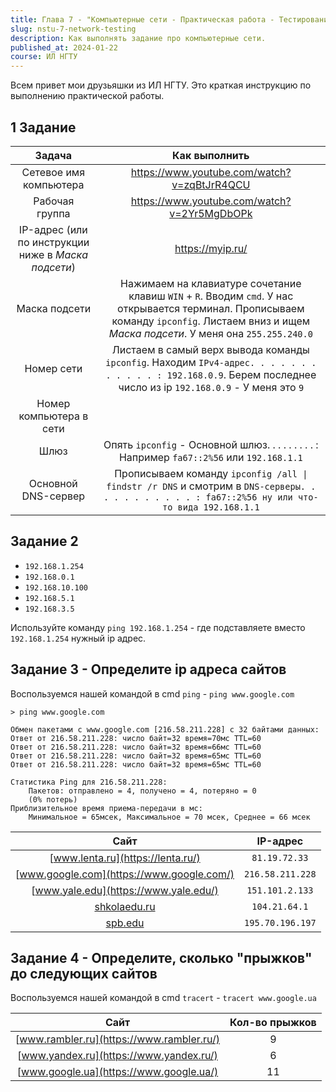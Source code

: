 ```yaml
---
title: Глава 7 - "Компьютерные сети - Практическая работа - Тестирование сети"
slug: nstu-7-network-testing
description: Как выполнять задание про компьютерные сети.
published_at: 2024-01-22
course: ИЛ НГТУ
---
```

Всем привет мои друзьяшки из ИЛ НГТУ. Это краткая инструкцию по выполнению
практической работы.

## 1 Задание

|                       Задача                        |                                                                                         Как выполнить                                                                                          |
| :-------------------------------------------------: | :--------------------------------------------------------------------------------------------------------------------------------------------------------------------------------------------: |
|               Сетевое имя компьютера                |                                                                         <https://www.youtube.com/watch?v=zqBtJrR4QCU>                                                                          |
|                   Рабочая группа                    |                                                                         <https://www.youtube.com/watch?v=2Yr5MgDbOPk>                                                                          |
| IP-адрес (или по инструкции ниже в _Маска подсети_) |                                                                                       <https://myip.ru/>                                                                                       |
|                    Маска подсети                    | Нажимаем на клавиатуре сочетание клавиш `WIN` + `R`. Вводим `cmd`. У нас открывается терминал. Прописываем команду `ipconfig`. Листаем вниз и ищем _Маска подсети_. У меня она `255.255.240.0` |
|                     Номер сети                      |             Листаем в самый верх вывода команды `ipconfig`. Находим `IPv4-адрес. . . . . . . . . . . . : 192.168.0.9`. Берем последнее число из ip `192.168.0.9` - У меня это `9`              |
|               Номер компьютера в сети               |                                                                                                                                                                                                |
|                        Шлюз                         |                                                  Опять `ipconfig` - Основной шлюз. . . . . . . . . : Например `fa67::2%56` или `192.168.1.1`                                                   |
|                 Основной DNS-сервер                 |                        Прописываем команду `ipconfig /all \| findstr /r DNS` и смотрим в `DNS-серверы. . . . . . . . . . . : fa67::2%56 ну или что-то вида 192.168.1.1`                        |

## Задание 2

- `192.168.1.254`
- `192.168.0.1`
- `192.168.10.100`
- `192.168.5.1`
- `192.168.3.5`

Используйте команду `ping 192.168.1.254` - где подставляете вместо
`192.168.1.254` нужный ip адрес.

## Задание 3 - Определите ip адреса сайтов

Воспользуемся нашей командой в cmd `ping` - `ping www.google.com`

```
> ping www.google.com

Обмен пакетами с www.google.com [216.58.211.228] с 32 байтами данных:
Ответ от 216.58.211.228: число байт=32 время=70мс TTL=60
Ответ от 216.58.211.228: число байт=32 время=66мс TTL=60
Ответ от 216.58.211.228: число байт=32 время=65мс TTL=60
Ответ от 216.58.211.228: число байт=32 время=65мс TTL=60

Статистика Ping для 216.58.211.228:
    Пакетов: отправлено = 4, получено = 4, потеряно = 0
    (0% потерь)
Приблизительное время приема-передачи в мс:
    Минимальное = 65мсек, Максимальное = 70 мсек, Среднее = 66 мсек
```

|                   Сайт                    |     IP-адрес     |
| :---------------------------------------: | :--------------: |
|     [www.lenta.ru](https://lenta.ru/)     |  `81.19.72.33`   |
| [www.google.com](https://www.google.com/) | `216.58.211.228` |
|   [www.yale.edu](https://www.yale.edu/)   | `151.101.2.133`  |
|   [shkolaedu.ru](http://shkolaedu.ru/)    |  `104.21.64.1`   |
|        [spb.edu](https://spb.edu/)        | `195.70.196.197` |

## Задание 4 - Определите, сколько "прыжков" до следующих сайтов

Воспользуемся нашей командой в cmd `tracert` - `tracert www.google.ua`

|                   Сайт                    | Кол-во прыжков |
| :---------------------------------------: | :------------: |
| [www.rambler.ru](https://www.rambler.ru/) |       9        |
|  [www.yandex.ru](https://www.yandex.ru/)  |       6        |
|  [www.google.ua](https://www.google.ua/)  |       11       |
